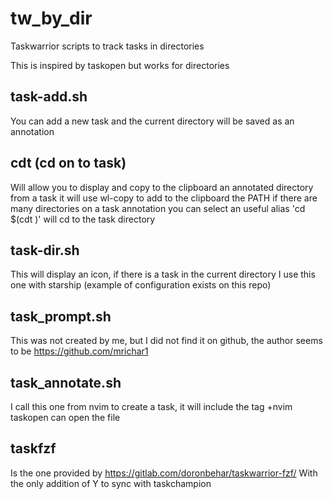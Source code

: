 # tw_by_dir
Taskwarrior scripts to track tasks in directories

This is inspired by taskopen but works for directories

## task-add.sh
You can add a new task and the current directory will be saved as an annotation

## cdt (cd on to task)
Will allow you to display and copy to the clipboard an annotated directory from a task
it will use wl-copy to add to the clipboard the PATH
if there are many directories on a task annotation you can select
an useful alias 'cd $(cdt )' will cd to the task directory

## task-dir.sh
This will display an icon, if there is a task in the current directory
I use this one with starship (example of configuration exists on this repo)

## task_prompt.sh
This was not created by me, but I did not find it on github, the author seems to be
https://github.com/mrichar1

## task_annotate.sh
I call this one from nvim to create a task, it will include the tag +nvim
taskopen can open the file

## taskfzf
Is the one provided by https://gitlab.com/doronbehar/taskwarrior-fzf/
With the only addition of Y to sync with taskchampion
